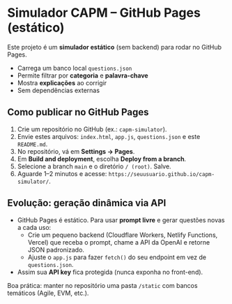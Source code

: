 # Simulador CAPM – GitHub Pages (estático)

Este projeto é um **simulador estático** (sem backend) para rodar no GitHub Pages.
- Carrega um banco local `questions.json`
- Permite filtrar por **categoria** e **palavra-chave**
- Mostra **explicações** ao corrigir
- Sem dependências externas

## Como publicar no GitHub Pages
1. Crie um repositório no GitHub (ex.: `capm-simulator`).
2. Envie estes arquivos: `index.html`, `app.js`, `questions.json` e este `README.md`.
3. No repositório, vá em **Settings → Pages**.
4. Em **Build and deployment**, escolha **Deploy from a branch**.
5. Selecione a branch `main` e o diretório `/ (root)`. Salve.
6. Aguarde 1–2 minutos e acesse: `https://seuusuario.github.io/capm-simulator/`.

## Evolução: geração dinâmica via API
- GitHub Pages é estático. Para usar **prompt livre** e gerar questões novas a cada uso:
  - Crie um pequeno backend (Cloudflare Workers, Netlify Functions, Vercel) que receba o prompt, chame a API da OpenAI e retorne JSON padronizado.
  - Ajuste o `app.js` para fazer `fetch()` do seu endpoint em vez de `questions.json`.
- Assim sua **API key** fica protegida (nunca exponha no front-end).

Boa prática: manter no repositório uma pasta `/static` com bancos temáticos (Agile, EVM, etc.).
